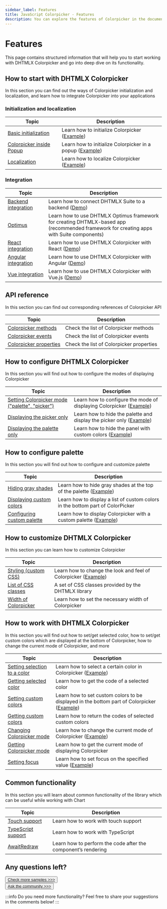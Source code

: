 ```yaml
---
sidebar_label: Features
title: JavaScript Colorpicker - Features 
description: You can explore the features of Colorpicker in the documentation of the DHTMLX JavaScript UI library. Browse developer guides and API reference, try out code examples and live demos, and download a free 30-day evaluation version of DHTMLX Suite 7.
---
```


# Features

This page contains structured information that will help you to start working with DHTMLX Colorpicker and go into deep dive on its functionality.

## How to start with DHTMLX Colorpicker

In this section you can find out the ways of Colorpicker initialization and localization, and learn how to integrate Colorpicker into your applications

### Initialization and localization

| Topic                                                                  | Description                                                                                     |
| ---------------------------------------------------------------------- | ----------------------------------------------------------------------------------------------- |
| [Basic initialization](../how_to_start/)                               | Learn how to initialize Colorpicker ([Example](https://snippet.dhtmlx.com/ezk8rk4m))            |
| [Colorpicker inside Popup](../how_to_start/#initialization-in-a-popup) | Learn how to initialize Colorpicker in a popup ([Example](https://snippet.dhtmlx.com/ezk8rk4m)) |
| [Localization](../localizing_colorpicker/)                             | Learn how to localize Colorpicker ([Example](https://snippet.dhtmlx.com/l870h1gh))              |


### Integration

| Topic                                                   | Description                                                                                                                                  |
| ------------------------------------------------------- | -------------------------------------------------------------------------------------------------------------------------------------------- |
| [Backend integration](integration/suite_and_backend.md) | Learn how to connect DHTMLX Suite to a backend  ([Demo](https://github.com/DHTMLX/nodejs-suite-demo))                                        |
| [Optimus](optimus_guides.md)                            | Learn how to use DHTMLX Optimus framework for creating  DHTMLX-based app <br>(recommended framework for creating apps with Suite components) |
| [React integration](integration/suite_and_react.md)     | Learn how to use DHTMLX Colorpicker with React ([Demo](https://github.com/DHTMLX/react-widgets))                                             |
| [Angular integration](integration/suite_and_angular.md) | Learn how to use DHTMLX Colorpicker with Angular ([Demo](https://github.com/DHTMLX/angular-suite-demo))                                      |
| [Vue integration](integration/suite_and_vue.md)         | Learn how to use DHTMLX Colorpicker with Vue.js ([Demo](https://github.com/DHTMLX/vue-suite-demo))                                           |

## API reference

In this section you can find out corresponding references of Colorpicker API

| Topic                                                          | Description                              |
| -------------------------------------------------------------- | ---------------------------------------- |
| [Colorpicker methods](../api/overview/methods_overview/)       | Check the list of Colorpicker methods    |
| [Colorpicker events](../api/overview/events_overview/)         | Check the list of Colorpicker events     |
| [Colorpicker properties](../api/overview/properties_overview/) | Check the list of Colorpicker properties |

## How to configure DHTMLX Colorpicker

In this section you will find out how to configure the modes of displaying Colorpicker

| Topic                                                                             | Description                                                                                                |
| --------------------------------------------------------------------------------- | ---------------------------------------------------------------------------------------------------------- |
| [Setting Colorpicker mode ("palette", "picker")](../api/colorpicker_mode_config/) | Learn how to configure the mode of displaying Colorpicker ([Example](https://snippet.dhtmlx.com/add0g4je)) |
| [Displaying the picker only](../configuration/#palette-or-picker-mode-only)       | Learn how to hide the palette and display the picker only ([Example](https://snippet.dhtmlx.com/5zlvvwpl)) |
| [Displaying the palette only](../api/colorpicker_paletteonly_config/)             | Learn how to hide the panel with custom colors ([Example](https://snippet.dhtmlx.com/3d75mz19))            |

 ## How to configure palette

In this section you will find out how to configure and customize palette

| Topic                                                                    | Description                                                                                              |
| ------------------------------------------------------------------------ | -------------------------------------------------------------------------------------------------------- |
| [Hiding gray shades](../configuration/#gray-shades)                      | Learn how to hide gray shades at the top of the palette ([Example](https://snippet.dhtmlx.com/b44fp8q2)) |
| [Displaying custom colors](../configuration/#list-of-custom-colors)      | Learn how to display a list of custom colors in the bottom part of ColorPicker                           |
| [Configuring custom palette](../configuration/#custom-colors-in-palette) | Learn how to display Colorpicker with a custom palette ([Example](https://snippet.dhtmlx.com/097jjhb8))  |

## How to customize DHTMLX Colorpicker

In this section you can learn how to customize Colorpicker

| Topic                                                          | Description                                                                                           |
| -------------------------------------------------------------- | ----------------------------------------------------------------------------------------------------- |
| [Styling (custom CSS)](../customization/)                      | Learn how to change the look and feel of Colorpicker ([Example](https://snippet.dhtmlx.com/mnwi3sp0)) |
| [List of CSS classes](../../helpers/base_elements/)            | A set of CSS classes provided by the DHTMLX library                                                   |
| [Width of Colorpicker](../configuration/#width-of-colorpicker) | Learn how to set the necessary width of Colorpicker                                                   |

## How to work with DHTMLX Colorpicker

In this section you will find out how to set/get selected color, how to set/get custom colors which are displayed at the bottom of Colorpicker, how to change the current mode of Colorpicker, and more

| Topic                                                                                      | Description                                                                                                                       |
| ------------------------------------------------------------------------------------------ | --------------------------------------------------------------------------------------------------------------------------------- |
| [Setting selection to a color](../manipulating_colorpicker/#settinggetting-selected-color) | Learn how to select a certain color in Colorpicker ([Example](https://snippet.dhtmlx.com/h6oc5qsq))                               |
| [Getting selected color](../manipulating_colorpicker/#settinggetting-selected-color)       | Learn how to get the code of a selected color                                                                                     |
| [Setting custom colors](../manipulating_colorpicker/#settinggetting-custom-colors)         | Learn how to set custom colors to be displayed in the bottom part of Colorpicker ([Example](https://snippet.dhtmlx.com/z9jfv3fg)) |
| [Getting custom colors](../manipulating_colorpicker/#settinggetting-custom-colors)         | Learn how to return the codes of selected custom colors                                                                           |
| [Changing Colorpicker mode](../manipulating_colorpicker/#settinggetting-current-mode)      | Learn how to change the current mode of Colorpicker ([Example](https://snippet.dhtmlx.com/0mhp5cp6))                              |
| [Getting Colorpicker mode](../manipulating_colorpicker/#settinggetting-current-mode)       | Learn how to get the current mode of displaying Colorpicker                                                                       |
| [Setting focus](../manipulating_colorpicker/#setting-focus-on-a-color)                     | Learn how to set focus on the specified value ([Example](https://snippet.dhtmlx.com/fg13r3uh))                                    |

## Common functionality

In this section you will learn about common functionality of the library which can be useful while working with Chart

| Topic                                                         | Description                                                   |
| ------------------------------------------------------------- | ------------------------------------------------------------- |
| [Touch support](../../common_features/touch_support/)         | Learn how to work with touch support                          |
| [TypeScript support](../../common_features/using_typescript/) | Learn how to work with TypeScript                             |
| [AwaitRedraw](../../helpers/await_redraw/)                    | Learn how to perform the code after the component’s rendering |

## Any questions left?

<button class="support_btn"><a href="https://snippet.dhtmlx.com/all?text=colorpicker">Check more samples >>></a> </button>
<br>
<button class="support_btn"><a href="https://forum.dhtmlx.com/">Ask the community >>></a> </button>

:::info
Do you need more functionality? Feel free to share your suggestions in the comments below!
:::